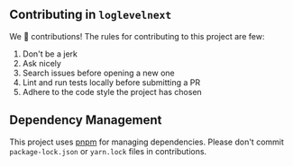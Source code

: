 ## Contributing in `loglevelnext`

We 💛 contributions! The rules for contributing to this project are few:

1. Don't be a jerk
1. Ask nicely
1. Search issues before opening a new one
1. Lint and run tests locally before submitting a PR
1. Adhere to the code style the project has chosen

## Dependency Management

This project uses [pnpm](https://pnpm.io/) for managing dependencies. Please don't commit `package-lock.json` or `yarn.lock` files in contributions.
